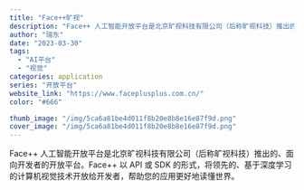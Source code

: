 ```yaml
---
title: "Face++旷视"
description: "Face++ 人工智能开放平台是北京旷视科技有限公司（后称旷视科技）推出的、面向开发者的开放平台。Face++ 以 AP"
author: "瑞东"
date: "2023-03-30"
tags:
  - "AI平台"
  - "视觉"
categories: application
series: "开放平台"
website_link: "https://www.faceplusplus.com.cn/"
color: "#666"

thumb_image: "/img/5ca6a81be4d011f8b20e8b8e16e87f9d.png"
cover_image: "/img/5ca6a81be4d011f8b20e8b8e16e87f9d.png"
---
```


Face++ 人工智能开放平台是北京旷视科技有限公司（后称旷视科技）推出的、面向开发者的开放平台。Face++ 以 API 或 SDK 的形式，将领先的、基于深度学习的计算机视觉技术开放给开发者，帮助您的应用更好地读懂世界。